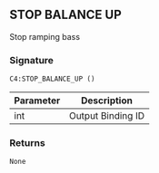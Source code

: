 ## STOP BALANCE UP

Stop ramping bass 

### Signature

`C4:STOP_BALANCE_UP ()`


| Parameter | Description |
| --- | --- |
| int | Output Binding ID |


### Returns

`None`